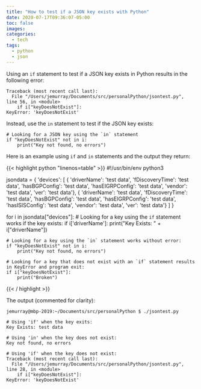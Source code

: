 ```yaml
---
title: "How to test if a JSON key exists with Python"
date: 2020-07-17T09:36:07-05:00
toc: false
images:
categories:
  - tech
tags: 
  - python
  - json
---
```


Using an `if` statement to test if a JSON key exists in Python results in the following error:

```
Traceback (most recent call last):
  File "/Users/jemurray/Documents/src/personalPython/jsontest.py", line 56, in <module>
    if i["keyDoesNotExist"]:
KeyError: 'keyDoesNotExist'
```

Instead, use the `in` statement to test if the JSON key exists:

```
# Looking for a JSON key using the `in` statement
if "keyDoesNotExist" not in i:
    print("Key not found, no errors")
```

Here is an example using `if` and `in` statements and the output they return:

{{< highlight python  "linenos=table" >}}
#!/usr/bin/env python3

jsondata = {   'devices': [   { 
                       'driverName': 'test data',
                       'fDiscoveryTime': 'test data',
                       'hasBGPConfig': 'test data',
                       'hasEIGRPConfig': 'test data',
                       'vendor': 'test data',
                       'ver': 'test data'},
                   {   'driverName': 'test data',
                       'fDiscoveryTime': 'test data',
                       'hasBGPConfig': 'test data',
                       'hasEIGRPConfig': 'test data',
                       'hasISISConfig': 'test data',
                       'vendor': 'test data',
                       'ver': 'test data'} ] }

for i in jsondata["devices"]:
    # Looking for a key using the `if` statement works if the key exists:
    if i['driverName']:
        print("Key Exists: " + i["driverName"])

    # Looking for a key using the `in` statement works without error:
    if "keyDoesNotExist" not in i:
        print("Key not found, no errors")

    # Looking for a key that does not exist with an `if` statement results in KeyError and program exit:
    if i["keyDoesNotExist"]:
        print("Broken")
{{< / highlight >}}

The output (commented for clarity):

```
jemurray@mbp-2019:~/Documents/src/personalPython $ ./jsontest.py

# Using 'if' when the key exits:
Key Exists: test data

# Using 'in' when the key does not exist:
Key not found, no errors

# Using 'if' when the key does not exist:
Traceback (most recent call last):
  File "/Users/jemurray/Documents/src/personalPython/jsontest.py", line 28, in <module>
    if i["keyDoesNotExist"]:
KeyError: 'keyDoesNotExist'
```